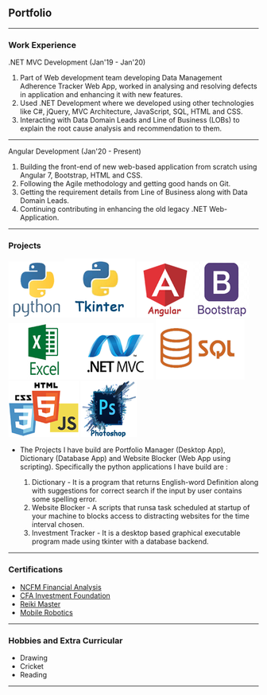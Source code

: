## Portfolio

---

### Work Experience 

.NET MVC Development (Jan'19 - Jan'20)
1. Part of Web development team developing Data Management Adherence Tracker Web App, worked in analysing and resolving defects in application and enhancing it with new features.
2. Used .NET Development where we developed using other technologies like C#, jQuery, MVC Architecture, JavaScript, SQL, HTML and CSS.
3. Interacting with Data Domain Leads and Line of Business (LOBs) to explain the root cause analysis and recommendation to them.

---
Angular Development (Jan'20 - Present)
1. Building the front-end of new web-based application from scratch using Angular 7, Bootstrap, HTML and CSS.
2. Following the Agile methodology and getting good hands on Git.
3. Getting the requirement details from Line of Business along with Data Domain Leads.
4. Continuing contributing in enhancing the old legacy .NET Web-Application.

---

### Projects
<img src="images/python.png?raw=true"/><img src="images/tkinter.png?raw=true"/>
<img src="images/angular.png?raw=true"/><img src="images/bootstrap.png?raw=true"/>
<img src="images/excel.png?raw=true"/><img src="images/dotnetmvc.png?raw=true"/>
<img src="images/sql.png?raw=true"/><img src="images/htmlcssjs.png?raw=true"/>
<img src="images/photoshop.png?raw=true"/>

- The Projects I have build are Portfolio Manager (Desktop App), Dictionary (Database App) and Website Blocker (Web App using scripting). Specifically the python applications I have build are :

	1. Dictionary - It is a program that returns English-word Definition along with suggestions for correct search if the input by user contains some spelling error. 
	2. Website Blocker - A scripts that runsa task scheduled at startup of your machine to blocks access to distracting websites for the time interval chosen.
	3. Investment Tracker - It is a desktop based graphical executable program made using tkinter with a database backend.

---

### Certifications

- [NCFM Financial Analysis](/pdf/ncfm.pdf)
- [CFA Investment Foundation](/pdf/ncfm.pdf)
- [Reiki Master](/pdf/ncfm.pdf)
- [Mobile Robotics](/pdf/ncfm.pdf)

---

### Hobbies and Extra Curricular

- Drawing
- Cricket
- Reading

---
